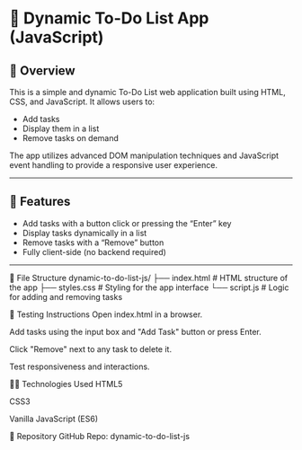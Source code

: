 # 📝 Dynamic To-Do List App (JavaScript)

## 📌 Overview

This is a simple and dynamic To-Do List web application built using HTML, CSS, and JavaScript. It allows users to:

- Add tasks
- Display them in a list
- Remove tasks on demand

The app utilizes advanced DOM manipulation techniques and JavaScript event handling to provide a responsive user experience.

---

## 🚀 Features

- Add tasks with a button click or pressing the “Enter” key
- Display tasks dynamically in a list
- Remove tasks with a “Remove” button
- Fully client-side (no backend required)

---

📁 File Structure
dynamic-to-do-list-js/
├── index.html       # HTML structure of the app
├── styles.css       # Styling for the app interface
└── script.js        # Logic for adding and removing tasks

🧪 Testing Instructions
Open index.html in a browser.

Add tasks using the input box and "Add Task" button or press Enter.

Click "Remove" next to any task to delete it.

Test responsiveness and interactions.

🧑‍💻 Technologies Used
HTML5

CSS3

Vanilla JavaScript (ES6)

📌 Repository
GitHub Repo: dynamic-to-do-list-js



